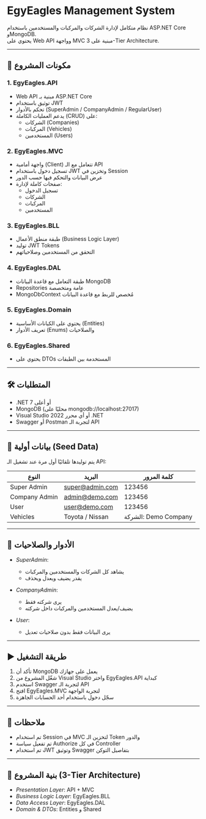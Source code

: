 # EgyEagles Management System

نظام متكامل لإدارة الشركات والمركبات والمستخدمين باستخدام ASP.NET Core وMongoDB.  
يحتوي على Web API وواجهة MVC مبنية على 3-Tier Architecture.

---

## 📁 مكونات المشروع

### 1. EgyEagles.API
- Web API مبنية بـ ASP.NET Core
- توثيق باستخدام JWT
- تحكم بالأدوار (SuperAdmin / CompanyAdmin / RegularUser)
- يدعم العمليات الكاملة (CRUD) على:
  - الشركات (Companies)
  - المركبات (Vehicles)
  - المستخدمين (Users)

### 2. EgyEagles.MVC
- واجهة أمامية (Client) تتعامل مع الـ API
- تسجيل دخول باستخدام JWT وتخزين في Session
- عرض البيانات والتحكم فيها حسب الدور
- صفحات كاملة لإدارة:
  - تسجيل الدخول
  - الشركات
  - المركبات
  - المستخدمين

### 3. EgyEagles.BLL
- طبقة منطق الأعمال (Business Logic Layer)
- توليد JWT Tokens
- التحقق من المستخدمين وصلاحياتهم

### 4. EgyEagles.DAL
- طبقة التعامل مع قاعدة البيانات MongoDB
- Repositories عامة ومتخصصة
- MongoDbContext مُخصص للربط مع قاعدة البيانات

### 5. EgyEagles.Domain
- يحتوي على الكيانات الأساسية (Entities)
- تعريف الأدوار (Enums) والصلاحيات

### 6. EgyEagles.Shared
- يحتوي على DTOs المستخدمة بين الطبقات

---

## 🛠 المتطلبات

- .NET 7 أو أعلى
- MongoDB (محليًا على mongodb://localhost:27017)
- Visual Studio 2022 أو أي محرر .NET
- Swagger أو Postman لتجربة الـ API

---

## 🧪 بيانات أولية (Seed Data)

يتم توليدها تلقائيًا أول مرة عند تشغيل الـ API:

| النوع         | البريد                 | كلمة المرور |
|---------------|------------------------|-------------|
| Super Admin   | super@admin.com        | 123456      |
| Company Admin | admin@demo.com         | 123456      |
| User          | user@demo.com          | 123456      |
| Vehicles      | Toyota / Nissan        | الشركة: Demo Company |

---

## 🧭 الأدوار والصلاحيات

- *SuperAdmin*:
  - يشاهد كل الشركات والمستخدمين والمركبات
  - يقدر يضيف ويعدل ويحذف

- *CompanyAdmin*:
  - يرى شركته فقط
  - يضيف/يعدل المستخدمين والمركبات داخل شركته

- *User*:
  - يرى البيانات فقط بدون صلاحيات تعديل

---

## ▶ طريقة التشغيل

1. تأكد أن MongoDB يعمل على جهازك
2. شغّل المشروع من Visual Studio واختر EgyEagles.API كبداية
3. استخدم Swagger لتجربة الـ API
4. افتح EgyEagles.MVC لتجربة الواجهة
5. سجّل دخول باستخدام أحد الحسابات الجاهزة

---

## 📌 ملاحظات

- تم استخدام Session في MVC لتخزين الـ Token والدور
- تم تفعيل سياسة Authorize في كل Controller
- تم استخدام JWT وتوثيق Swagger بتفاصيل التوكن

---

## 🧠 بنية المشروع (3-Tier Architecture)

- *Presentation Layer*: API + MVC
- *Business Logic Layer*: EgyEagles.BLL
- *Data Access Layer*: EgyEagles.DAL
- *Domain & DTOs*: Entities و Shared
